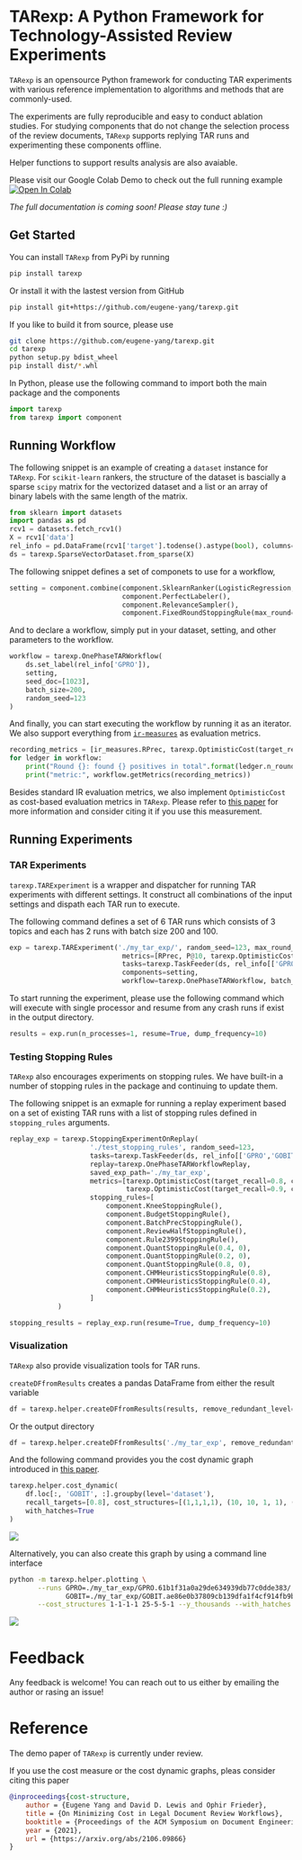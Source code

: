 # TARexp: A Python Framework for Technology-Assisted Review Experiments

`TARexp` is an opensource Python framework for conducting TAR experiments with various
reference implementation to algorithms and methods that are commonly-used.

The experiments are fully reproducible and easy to conduct ablation studies. 
For studying components that do not change the selection process of the review documents, 
`TARexp` supports replying TAR runs and experimenting these components offline. 

Helper functions to support results analysis are also avaiable. 

Please visit our Google Colab Demo to check out the full running example [![Open In Colab](https://colab.research.google.com/assets/colab-badge.svg)](https://colab.research.google.com/github/eugene-yang/tarexp/blob/main/examples/exp-demo.ipynb)

*The full documentation is coming soon! Please stay tune :)*

## Get Started

You can install `TARexp` from PyPi by running
```bash
pip install tarexp
```

Or install it with the lastest version from GitHub
```bash
pip install git+https://github.com/eugene-yang/tarexp.git
```

If you like to build it from source, please use
```bash
git clone https://github.com/eugene-yang/tarexp.git
cd tarexp
python setup.py bdist_wheel
pip install dist/*.whl
```

In Python, please use the following command to import both the main package and the components
```python
import tarexp
from tarexp import component
```

## Running Workflow

The following snippet is an example of creating a `dataset` instance for `TARexp`. 
For `scikit-learn` rankers, the structure of the dataset is bascially a sparse `scipy` matrix
for the vectorized dataset and a list or an array of binary labels with the same length of the matrix. 

```python
from sklearn import datasets
import pandas as pd
rcv1 = datasets.fetch_rcv1()
X = rcv1['data']
rel_info = pd.DataFrame(rcv1['target'].todense().astype(bool), columns=rcv1['target_names'])
ds = tarexp.SparseVectorDataset.from_sparse(X)
```

The following snippet defines a set of componets to use for a workflow, 
```python
setting = component.combine(component.SklearnRanker(LogisticRegression, solver='liblinear'), 
                            component.PerfectLabeler(), 
                            component.RelevanceSampler(), 
                            component.FixedRoundStoppingRule(max_round=20))()
```

And to declare a workflow, simply put in your dataset, setting, and other parameters to the workflow. 
```python
workflow = tarexp.OnePhaseTARWorkflow(
    ds.set_label(rel_info['GPRO']), 
    setting, 
    seed_doc=[1023], 
    batch_size=200, 
    random_seed=123
)
```

And finally, you can start executing the workflow by running it as an iterator. 
We also support everything from [`ir-measures`](https://ir-measur.es/en/latest/) as evaluation metrics.

```python
recording_metrics = [ir_measures.RPrec, tarexp.OptimisticCost(target_recall=0.8, cost_structure=(25,5,5,1))]
for ledger in workflow:
    print("Round {}: found {} positives in total".format(ledger.n_rounds, ledger.n_pos_annotated)) 
    print("metric:", workflow.getMetrics(recording_metrics))
```

Besides standard IR evaluation metrics, we also implement `OptimisticCost` as cost-based evaluation metrics in `TARexp`. Please refer to [this paper](https://arxiv.org/abs/2106.09866) for more information and consider citing it if you use this measurement. 

## Running Experiments

### TAR Experiments

`tarexp.TARExperiment` is a wrapper and dispatcher for running TAR experiments with different settings. 
It construct all combinations of the input settings and dispath each TAR run to execute.

The following command defines a set of 6 TAR runs which consists of 3 topics and each has 2 runs with batch size 200 and 100.  

```python
exp = tarexp.TARExperiment('./my_tar_exp/', random_seed=123, max_round_exec=20,
                            metrics=[RPrec, P@10, tarexp.OptimisticCost(target_recall=0.8, cost_structure=(1,10,1,10))],
                            tasks=tarexp.TaskFeeder(ds, rel_info[['GPRO', 'GOBIT', 'E141']]),
                            components=setting,
                            workflow=tarexp.OnePhaseTARWorkflow, batch_size=[200, 100])
```

To start running the experiment, please use the following command which will execute with single processor and resume from any crash runs if exist in the output directory. 
```python
results = exp.run(n_processes=1, resume=True, dump_frequency=10)
```

### Testing Stopping Rules

`TARexp` also encourages experiments on stopping rules. 
We have built-in a number of stopping rules in the package and continuing to update them. 

The following snippet is an exmaple for running a replay experiment based on a set of existing 
TAR runs with a list of stopping rules defined in `stopping_rules` arguments. 

```python
replay_exp = tarexp.StoppingExperimentOnReplay(
                    './test_stopping_rules', random_seed=123,
                    tasks=tarexp.TaskFeeder(ds, rel_info[['GPRO','GOBIT', 'E141']]),
                    replay=tarexp.OnePhaseTARWorkflowReplay,
                    saved_exp_path='./my_tar_exp',
                    metrics=[tarexp.OptimisticCost(target_recall=0.8, cost_structure=(1,1,1,1)),
                             tarexp.OptimisticCost(target_recall=0.9, cost_structure=(1,1,1,1))],
                    stopping_rules=[
                        component.KneeStoppingRule(), 
                        component.BudgetStoppingRule(), 
                        component.BatchPrecStoppingRule(), 
                        component.ReviewHalfStoppingRule(),
                        component.Rule2399StoppingRule(), 
                        component.QuantStoppingRule(0.4, 0), 
                        component.QuantStoppingRule(0.2, 0),
                        component.QuantStoppingRule(0.8, 0),
                        component.CHMHeuristicsStoppingRule(0.8),
                        component.CHMHeuristicsStoppingRule(0.4),
                        component.CHMHeuristicsStoppingRule(0.2),
                    ]
            )

stopping_results = replay_exp.run(resume=True, dump_frequency=10)
```

### Visualization

`TARexp` also provide visualization tools for TAR runs. 

`createDFfromResults` creates a pandas DataFrame from either the result variable
```python
df = tarexp.helper.createDFfromResults(results, remove_redundant_level=True)
```
Or the output directory
```python
df = tarexp.helper.createDFfromResults('./my_tar_exp', remove_redundant_level=True)
```

And the following command provides you the cost dynamic graph introduced in [this paper](https://arxiv.org/abs/2106.09866). 
```python
tarexp.helper.cost_dynamic(
    df.loc[:, 'GOBIT', :].groupby(level='dataset'),
    recall_targets=[0.8], cost_structures=[(1,1,1,1), (10, 10, 1, 1), (25, 5, 5, 1)],
    with_hatches=True
)
```

![](./examples/cost-dynamic-1.png)

Alternatively, you can also create this graph by using a command line interface
```bash
python -m tarexp.helper.plotting \
       --runs GPRO=./my_tar_exp/GPRO.61b1f31a0a29de634939db77c0dde383/  \
              GOBIT=./my_tar_exp/GOBIT.ae86e0b37809cb139dfa1f4cf914fb9b/  \
       --cost_structures 1-1-1-1 25-5-5-1 --y_thousands --with_hatches
```

![](./examples/cost-dynamic-2.png)

# Feedback

Any feedback is welcome! 
You can reach out to us either by emailing the author or rasing an issue! 

# Reference

The demo paper of `TARexp` is currently under review. 

If you use the cost measure or the cost dynamic graphs, pleas consider citing this paper
```bibtex
@inproceedings{cost-structure,
	author = {Eugene Yang and David D. Lewis and Ophir Frieder},
	title = {On Minimizing Cost in Legal Document Review Workflows},
	booktitle = {Proceedings of the ACM Symposium on Document Engineering (DocEng)},
	year = {2021},
	url = {https://arxiv.org/abs/2106.09866}
}
```







